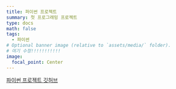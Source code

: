 ```yaml
---
title: 퍼이썬 프로젝트
summary: 첫 프로그래밍 프로젝트
type: docs
math: false
tags:
  - 파이썬
# Optional banner image (relative to `assets/media/` folder).
# 여기 수정!!!!!!!!!!!
image:
  focal_point: Center
---
```


[파이썬 프로젝트 깃허브](https://github.com/Coti00/PygameProject)
